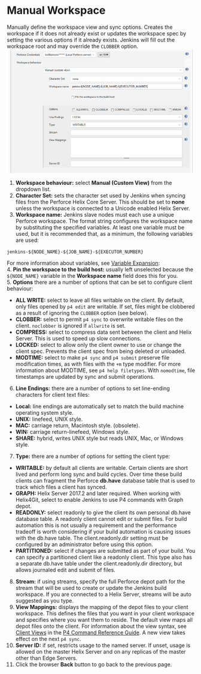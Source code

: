 ﻿# Manual Workspace
Manually define the workspace view and sync options. Creates the workspace if it does not already exist or updates the workspace spec by setting the various options if it already exists. Jenkins will fill out the workspace root and may override the `CLOBBER` option.  
![Manual Workspace Configuration](images/manualworkspace.png)

1. **Workspace behaviour:** select **Manual (Custom View)** from the dropdown list. 
2. **Character Set:** sets the character set used by Jenkins when syncing files from the Perforce Helix Core Server. This should be set to **none** unless the workspace is connected to a Unicode enabled Helix Server. 
3.  **Workspace name:** Jenkins slave nodes must each use a unique Perforce workspace. The format string configures the workspace name by substituting the specified variables. At least one variable must be used, but it is recommended that, as a minimum, the following variables are used:
```
jenkins-${NODE_NAME}-${JOB_NAME}-${EXECUTOR_NUMBER}
```
For more information about variables, see [Variable Expansion](VARIABLEEXPANSION.md):  
4. **Pin the workspace to the build host:** usually left unselected because the `${NODE_NAME}` variable in the **Workspace name** field does this for you.  
5. **Options** there are a number of options that can be set to configure client behaviour: 
- **ALL WRITE:** select to leave all files writable on the client. By default, only files opened by `p4 edit` are writable. If set, files might be clobbered as a result of ignoring the `CLOBBER` option (see below).
- **CLOBBER:** select to permit `p4 sync` to overwrite writable files on the client. `noclobber` is ignored if `allwrite` is set.
- **COMPRESS:** select to compress data sent between the client and Helix Server. This is used to speed up slow connections. 
- **LOCKED:** select to allow only the client owner to use or change the client spec. Prevents the client spec from being deleted or unloaded. 
- **MODTIME:** select to make `p4 sync` and `p4 submit` preserve file modification times, as with files with the `+m` type modifier. For more information about MODTIME, see `p4 help filetypes`. With `nomodtime`, file timestamps are updated by sync and submit operations.  

6. **Line Endings:** there are a number of options to set line-ending characters for client text files:
- **Local:** line endings are automatically set to match the build machine operating system style. 
- **UNIX:** linefeed, UNIX style.
- **MAC:** carriage return, Macintosh style. (obsolete). 
- **WIN:** carriage return-linefeed, Windows style.
- **SHARE:** hybrid, writes UNIX style but reads UNIX, Mac, or Windows style.
7. **Type:** there are a number of options for setting the client type:
- **WRITABLE:** by default all clients are writable. Certain clients are short lived and perform long sync and build cycles. Over time these build clients can fragment the Perforce **db.have** database table that is used to track which files a client has synced. 
- **GRAPH:** Helix Server 2017.2 and later required. When working with Helix4Git, select to enable Jenkins to use P4 commands with Graph depot. 
- **READONLY:** select readonly to give the client its own personal db.have database table. A readonly client cannot edit or submit files. For build automation this is not usually a requirement and the performance tradeoff is worth considering if your build automation is causing issues with the db.have table. The client.readonly.dir setting must be configured by an administrator before using this option.  
- **PARTITIONED:** select if changes are submitted as part of your build. You can specify a partitioned client like a readonly client. This type also has a separate db.have table under the client.readonly.dir directory, but allows journaled edit and submit of files. 
8. **Stream:** if using streams, specify the full Perforce depot path for the stream that will be used to create or update the Jenkins build workspace. If you are connected to a Helix Server, streams will be auto suggested as you type. 
9. **View Mappings:** displays the mapping of the depot files to your client workspace. This defines the files that you want in your client workspace and specifies where you want them to reside. The default view maps all depot files onto the client. For information about the view syntax, see [Client Views](https://www.perforce.com/perforce/doc.current/manuals/cmdref/index.html#CmdRef/views.html) in the [P4 Command Reference Guide](https://www.perforce.com/perforce/doc.current/manuals/cmdref/index.html#CmdRef/about.html). A new view takes effect on the next `p4 sync`. 
10. **Server ID:** if set, restricts usage to the named server. If unset, usage is allowed on the master Helix Server and on any replicas of the master other than Edge Servers. 
11. Click the browser **Back** button to go back to the previous page. 
